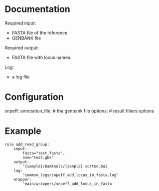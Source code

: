 # Documentation


Required input:

- FASTA file of the reference.
- GENBANK file

Required output:

- FASTA file with locus names.

Log:

- a log file 

# Configuration

snpeff:
    annotation_file:  # the genbank file
    options:    # result filters options

# Example

    rule add_read_group:
        input:
            fasta="test.fasta",
            ann="test.gbk"
        output:
            "{sample}/bamtools/{sample}.sorted.bai
        log:
            "common_logs/snpeff_add_locus_in_fasta.log"
        wrapper:
            "main/wrappers/snpeff_add_locus_in_fasta
